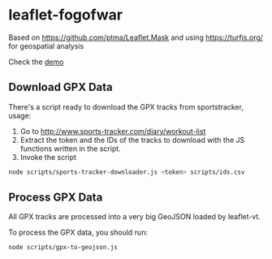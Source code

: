 # leaflet-fogofwar

Based on https://github.com/ptma/Leaflet.Mask and using https://turfjs.org/ for geospatial analysis

Check the <a href="https://www.agalera.eu/leaflet-fogofwar/">demo</a>

## Download GPX Data

There's a script ready to download the GPX tracks from sportstracker, usage:

1. Go to http://www.sports-tracker.com/diary/workout-list
2. Extract the token and the IDs of the tracks to download with the JS functions written in the script.
3. Invoke the script
```bash
node scripts/sports-tracker-downloader.js <token> scripts/ids.csv
```
## Process GPX Data

All GPX tracks are processed into a very big GeoJSON loaded by leaflet-vt.

To process the GPX data, you should run:

```bash
node scripts/gpx-to-geojson.js
```